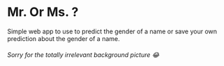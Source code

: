# Mr. Or Ms. ? 

Simple web app to use to predict the gender of a name or save your own prediction about the gender of a name.

###### Sorry for the totally irrelevant background picture :joy:
